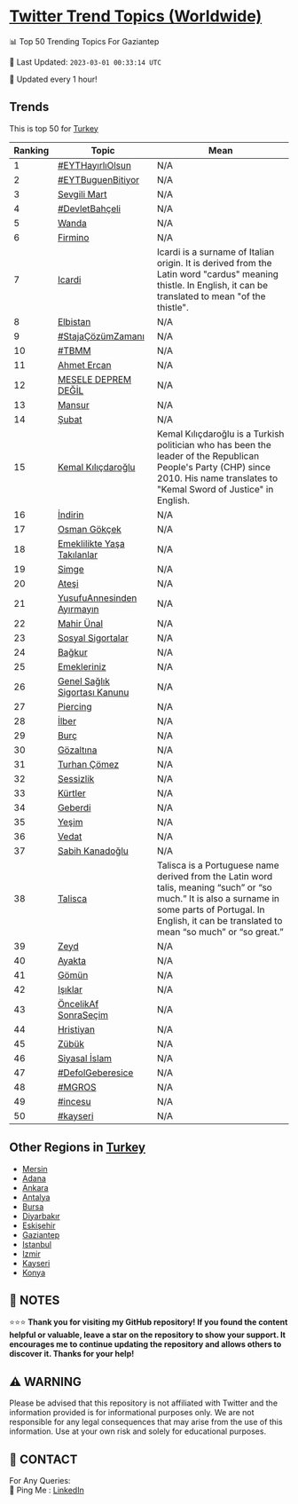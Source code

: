 [Twitter Trend Topics (Worldwide)](https://github.com/ErcinDedeoglu/Twitter-Trend-Topics)
==========


📊 Top 50 Trending Topics For Gaziantep

📆 Last Updated: `2023-03-01 00:33:14 UTC`

🔧 Updated every 1 hour!


## Trends

This is top 50 for [Turkey](</Turkey>)

| Ranking | Topic | Mean |
| ------- | ------------ | ------------ |
| 1 | [#EYTHayırlıOlsun](http://twitter.com/search?q=%23EYTHay%c4%b1rl%c4%b1Olsun) | N/A |
| 2 | [#EYTBuguenBitiyor](http://twitter.com/search?q=%23EYTBuguenBitiyor) | N/A |
| 3 | [Sevgili Mart](http://twitter.com/search?q=Sevgili+Mart) | N/A |
| 4 | [#DevletBahçeli](http://twitter.com/search?q=%23DevletBah%c3%a7eli) | N/A |
| 5 | [Wanda](http://twitter.com/search?q=Wanda) | N/A |
| 6 | [Firmino](http://twitter.com/search?q=Firmino) | N/A |
| 7 | [Icardi](http://twitter.com/search?q=Icardi) | Icardi is a surname of Italian origin. It is derived from the Latin word "cardus" meaning thistle. In English, it can be translated to mean "of the thistle". |
| 8 | [Elbistan](http://twitter.com/search?q=Elbistan) | N/A |
| 9 | [#StajaÇözümZamanı](http://twitter.com/search?q=%23Staja%c3%87%c3%b6z%c3%bcmZaman%c4%b1) | N/A |
| 10 | [#TBMM](http://twitter.com/search?q=%23TBMM) | N/A |
| 11 | [Ahmet Ercan](http://twitter.com/search?q=Ahmet+Ercan) | N/A |
| 12 | [MESELE DEPREM DEĞİL](http://twitter.com/search?q=MESELE+DEPREM+DE%c4%9e%c4%b0L) | N/A |
| 13 | [Mansur](http://twitter.com/search?q=Mansur) | N/A |
| 14 | [Şubat](http://twitter.com/search?q=%c5%9eubat) | N/A |
| 15 | [Kemal Kılıçdaroğlu](http://twitter.com/search?q=Kemal+K%c4%b1l%c4%b1%c3%a7daro%c4%9flu) | Kemal Kılıçdaroğlu is a Turkish politician who has been the leader of the Republican People's Party (CHP) since 2010. His name translates to "Kemal Sword of Justice" in English. |
| 16 | [İndirin](http://twitter.com/search?q=%c4%b0ndirin) | N/A |
| 17 | [Osman Gökçek](http://twitter.com/search?q=Osman+G%c3%b6k%c3%a7ek) | N/A |
| 18 | [Emeklilikte Yaşa Takılanlar](http://twitter.com/search?q=Emeklilikte+Ya%c5%9fa+Tak%c4%b1lanlar) | N/A |
| 19 | [Simge](http://twitter.com/search?q=Simge) | N/A |
| 20 | [Ateşi](http://twitter.com/search?q=Ate%c5%9fi) | N/A |
| 21 | [YusufuAnnesinden Ayırmayın](http://twitter.com/search?q=YusufuAnnesinden+Ay%c4%b1rmay%c4%b1n) | N/A |
| 22 | [Mahir Ünal](http://twitter.com/search?q=Mahir+%c3%9cnal) | N/A |
| 23 | [Sosyal Sigortalar](http://twitter.com/search?q=Sosyal+Sigortalar) | N/A |
| 24 | [Bağkur](http://twitter.com/search?q=Ba%c4%9fkur) | N/A |
| 25 | [Emekleriniz](http://twitter.com/search?q=Emekleriniz) | N/A |
| 26 | [Genel Sağlık Sigortası Kanunu](http://twitter.com/search?q=Genel+Sa%c4%9fl%c4%b1k+Sigortas%c4%b1+Kanunu) | N/A |
| 27 | [Piercing](http://twitter.com/search?q=Piercing) | N/A |
| 28 | [İlber](http://twitter.com/search?q=%c4%b0lber) | N/A |
| 29 | [Burç](http://twitter.com/search?q=Bur%c3%a7) | N/A |
| 30 | [Gözaltına](http://twitter.com/search?q=G%c3%b6zalt%c4%b1na) | N/A |
| 31 | [Turhan Çömez](http://twitter.com/search?q=Turhan+%c3%87%c3%b6mez) | N/A |
| 32 | [Sessizlik](http://twitter.com/search?q=Sessizlik) | N/A |
| 33 | [Kürtler](http://twitter.com/search?q=K%c3%bcrtler) | N/A |
| 34 | [Geberdi](http://twitter.com/search?q=Geberdi) | N/A |
| 35 | [Yeşim](http://twitter.com/search?q=Ye%c5%9fim) | N/A |
| 36 | [Vedat](http://twitter.com/search?q=Vedat) | N/A |
| 37 | [Sabih Kanadoğlu](http://twitter.com/search?q=Sabih+Kanado%c4%9flu) | N/A |
| 38 | [Talisca](http://twitter.com/search?q=Talisca) | Talisca is a Portuguese name derived from the Latin word talis, meaning “such” or “so much.” It is also a surname in some parts of Portugal. In English, it can be translated to mean “so much” or “so great.” |
| 39 | [Zeyd](http://twitter.com/search?q=Zeyd) | N/A |
| 40 | [Ayakta](http://twitter.com/search?q=Ayakta) | N/A |
| 41 | [Gömün](http://twitter.com/search?q=G%c3%b6m%c3%bcn) | N/A |
| 42 | [Işıklar](http://twitter.com/search?q=I%c5%9f%c4%b1klar) | N/A |
| 43 | [ÖncelikAf SonraSeçim](http://twitter.com/search?q=%c3%96ncelikAf+SonraSe%c3%a7im) | N/A |
| 44 | [Hristiyan](http://twitter.com/search?q=Hristiyan) | N/A |
| 45 | [Zübük](http://twitter.com/search?q=Z%c3%bcb%c3%bck) | N/A |
| 46 | [Siyasal İslam](http://twitter.com/search?q=Siyasal+%c4%b0slam) | N/A |
| 47 | [#DefolGeberesice](http://twitter.com/search?q=%23DefolGeberesice) | N/A |
| 48 | [#MGROS](http://twitter.com/search?q=%23MGROS) | N/A |
| 49 | [#incesu](http://twitter.com/search?q=%23incesu) | N/A |
| 50 | [#kayseri](http://twitter.com/search?q=%23kayseri) | N/A |



## Other Regions in [Turkey](</Turkey>)

* [Mersin](</Turkey/Mersin.md>)
* [Adana](</Turkey/Adana.md>)
* [Ankara](</Turkey/Ankara.md>)
* [Antalya](</Turkey/Antalya.md>)
* [Bursa](</Turkey/Bursa.md>)
* [Diyarbakır](</Turkey/Diyarbakır.md>)
* [Eskişehir](</Turkey/Eskişehir.md>)
* [Gaziantep](</Turkey/Gaziantep.md>)
* [Istanbul](</Turkey/Istanbul.md>)
* [Izmir](</Turkey/Izmir.md>)
* [Kayseri](</Turkey/Kayseri.md>)
* [Konya](</Turkey/Konya.md>)



## 📝 NOTES

⭐⭐⭐ **Thank you for visiting my GitHub repository! If you found the content helpful or valuable, leave a star on the repository to show your support. It encourages me to continue updating the repository and allows others to discover it. Thanks for your help!**


## ⚠️ WARNING

Please be advised that this repository is not affiliated with Twitter and the information provided is for informational purposes only. We are not responsible for any legal consequences that may arise from the use of this information. Use at your own risk and solely for educational purposes.


## 📨 CONTACT

 For Any Queries:  
            🏓 Ping Me : [LinkedIn](https://www.linkedin.com/in/ercindedeoglu/)
